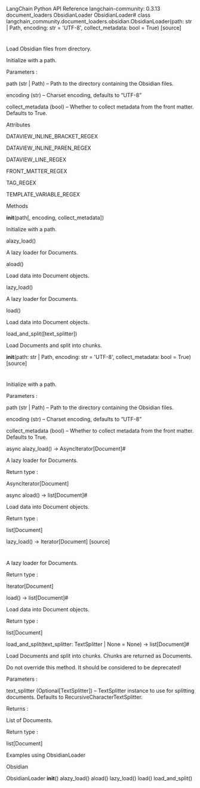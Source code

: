 LangChain Python API Reference
langchain-community: 0.3.13
document_loaders
ObsidianLoader
ObsidianLoader#
class langchain_community.document_loaders.obsidian.ObsidianLoader(path: str | Path, encoding: str = 'UTF-8', collect_metadata: bool = True)
[source]
#

Load Obsidian files from directory.

Initialize with a path.

Parameters
:

path (str | Path) – Path to the directory containing the Obsidian files.

encoding (str) – Charset encoding, defaults to “UTF-8”

collect_metadata (bool) – Whether to collect metadata from the front matter. Defaults to True.

Attributes

DATAVIEW_INLINE_BRACKET_REGEX

	




DATAVIEW_INLINE_PAREN_REGEX

	




DATAVIEW_LINE_REGEX

	




FRONT_MATTER_REGEX

	




TAG_REGEX

	




TEMPLATE_VARIABLE_REGEX

	

Methods

__init__(path[, encoding, collect_metadata])

	

Initialize with a path.




alazy_load()

	

A lazy loader for Documents.




aload()

	

Load data into Document objects.




lazy_load()

	

A lazy loader for Documents.




load()

	

Load data into Document objects.




load_and_split([text_splitter])

	

Load Documents and split into chunks.

__init__(path: str | Path, encoding: str = 'UTF-8', collect_metadata: bool = True)
[source]
#

Initialize with a path.

Parameters
:

path (str | Path) – Path to the directory containing the Obsidian files.

encoding (str) – Charset encoding, defaults to “UTF-8”

collect_metadata (bool) – Whether to collect metadata from the front matter. Defaults to True.

async alazy_load() → AsyncIterator[Document]#

A lazy loader for Documents.

Return type
:

AsyncIterator[Document]

async aload() → list[Document]#

Load data into Document objects.

Return type
:

list[Document]

lazy_load() → Iterator[Document]
[source]
#

A lazy loader for Documents.

Return type
:

Iterator[Document]

load() → list[Document]#

Load data into Document objects.

Return type
:

list[Document]

load_and_split(text_splitter: TextSplitter | None = None) → list[Document]#

Load Documents and split into chunks. Chunks are returned as Documents.

Do not override this method. It should be considered to be deprecated!

Parameters
:

text_splitter (Optional[TextSplitter]) – TextSplitter instance to use for splitting documents. Defaults to RecursiveCharacterTextSplitter.

Returns
:

List of Documents.

Return type
:

list[Document]

Examples using ObsidianLoader

Obsidian

ObsidianLoader
__init__()
alazy_load()
aload()
lazy_load()
load()
load_and_split()

